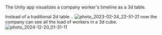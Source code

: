 The Unity app visualizes a company worker's timeline as a 3d table.

Instead of a traditional 2d table ..
![photo_2023-02-24_22-51-21](https://github.com/user-attachments/assets/f44cb535-7b24-4709-b605-28b61632258f)
now the company can see all the load of workers in a 3d cube.
![photo_2024-12-20_01-31-11](https://github.com/user-attachments/assets/b3086ac0-434d-483e-8b05-1dcf2516014d)
